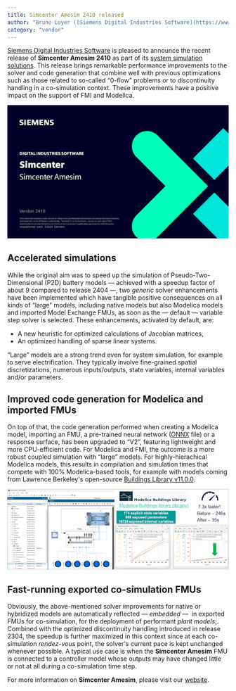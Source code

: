 ```yaml
---
title: Simcenter Amesim 2410 released
author: "Bruno Loyer ([Siemens Digital Industries Software](https://www.sw.siemens.com/ ))"
category: "vendor"
---
```

[Siemens Digital Industries Software](https://www.sw.siemens.com/ ) is pleased to announce the recent release of **Simcenter&nbsp;Amesim&nbsp;2410** as part of its [system simulation solutions]( https://blogs.sw.siemens.com/simcenter/whats-new-in-simcenter-systems-simulation-2410/). This release brings remarkable performance improvements to the solver and code generation that combine well with previous optimizations such as those related to so-called &ldquo;0-flow&rdquo; problems or to discontinuity handling in a co-simulation context. These improvements have a positive impact on the support of FMI and Modelica.

![](amesim_banner_2410.png)

## Accelerated simulations
While the original aim was to speed up the simulation of Pseudo-Two-Dimensional (P2D) battery models 
&mdash;&nbsp;achieved with a speedup factor of about&nbsp;9 compared to release 2404&nbsp;&mdash;, two *generic* solver enhancements 
have been implemented which have tangible positive consequences on all kinds of &ldquo;large&rdquo; 
models, including native models but also Modelica models and imported Model Exchange FMUs, as soon as the &mdash;&nbsp;default&nbsp;&mdash; variable step solver is selected. These enhancements, activated by default, are:

* A new heuristic for optimized calculations of Jacobian matrices,
* An optimized handling of sparse linear systems.

&ldquo;Large&rdquo; models are a strong trend even for system simulation, for example to serve electrification. They typically involve fine-grained spatial discretizations, numerous inputs/outputs, state variables, internal variables and/or parameters. 

## Improved code generation for Modelica and imported FMUs
On top of that, the code generation performed when creating a Modelica 
model, importing an FMU, a pre-trained neural network ([ONNX](https://onnx.ai/ ) file) or a response surface, 
has been upgraded to &ldquo;V2&rdquo;, featuring lightweight and more CPU-efficient code. 
For Modelica and FMI, the 
outcome is a more robust coupled simulation with &ldquo;large&rdquo; models. For highly-hierachical Modelica
models, this results in compilation and simulation times that compete with 100% Modelica-based tools,
for example with models coming from Lawrence Berkeley's open-source [Buildings Library v11.0.0](https://simulationresearch.lbl.gov/modelica/ ). 

![](amesim_modelica_2410.png)

## Fast-running exported co-simulation FMUs
Obviously, the above-mentioned solver improvements for native or hybridized models are automatically reflected&nbsp;&mdash;&nbsp;*embedded*&nbsp;&mdash;&nbsp; in exported FMUs for co-simulation, for the deployment of performant *plant models*;. Combined with the optimized discontinuity handling introduced in release 2304, the speedup is further maximized in this context since at each co-simulation *rendez-vous* point, the solver's current pace is kept unchanged whenever possible. A typical use case is when the **Simcenter&nbsp;Amesim** FMU is connected to a controller model whose outputs may have changed little or not at all during a co-simulation time step. 

For more information on **Simcenter&nbsp;Amesim**, please visit our [website](https://www.plm.automation.siemens.com/global/en/products/simcenter/simcenter-amesim.html ).
